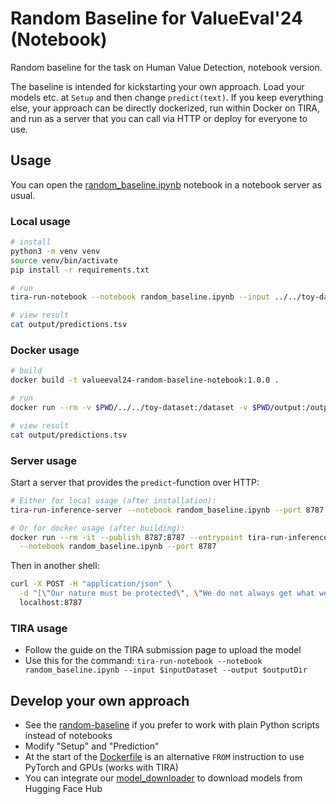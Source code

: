 # Random Baseline for ValueEval'24 (Notebook)
Random baseline for the task on Human Value Detection, notebook version.

The baseline is intended for kickstarting your own approach. Load your models
etc. at `Setup` and then change `predict(text)`. If you keep everything else,
your approach can be directly dockerized, run within Docker on TIRA, and run as
a server that you can call via HTTP or deploy for everyone to use.

## Usage
You can open the [random_baseline.ipynb](random_baseline.ipynb) notebook in a notebook server as usual.

### Local usage
```bash
# install
python3 -m venv venv
source venv/bin/activate
pip install -r requirements.txt

# run
tira-run-notebook --notebook random_baseline.ipynb --input ../../toy-dataset --output output

# view result
cat output/predictions.tsv
```

### Docker usage
```bash
# build
docker build -t valueeval24-random-baseline-notebook:1.0.0 .

# run
docker run --rm -v $PWD/../../toy-dataset:/dataset -v $PWD/output:/output valueeval24-random-baseline-notebook:1.0.0

# view result
cat output/predictions.tsv
```

### Server usage
Start a server that provides the `predict`-function over HTTP:
```bash
# Either for local usage (after installation):
tira-run-inference-server --notebook random_baseline.ipynb --port 8787

# Or for docker usage (after building):
docker run --rm -it --publish 8787:8787 --entrypoint tira-run-inference-server valueeval24-random-baseline-notebook:1.0.0 \
  --notebook random_baseline.ipynb --port 8787
```
Then in another shell:
```bash
curl -X POST -H "application/json" \
  -d "[\"Our nature must be protected\", \"We do not always get what we want\"]" \
  localhost:8787
```

### TIRA usage
- Follow the guide on the TIRA submission page to upload the model
- Use this for the command: `tira-run-notebook --notebook random_baseline.ipynb --input $inputDataset --output $outputDir`


## Develop your own approach
- See the [random-baseline](../random-baseline/) if you prefer to work with plain Python scripts instead of notebooks
- Modify "Setup" and "Prediction"
- At the start of the [Dockerfile](Dockerfile) is an alternative `FROM` instruction to use PyTorch and GPUs (works with TIRA)
- You can integrate our [model_downloader](../model-downloader/) to download models from Hugging Face Hub

